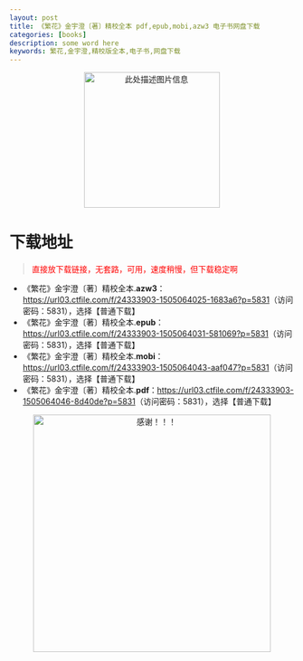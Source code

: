 ```yaml
---
layout: post
title: 《繁花》金宇澄〔著〕精校全本 pdf,epub,mobi,azw3 电子书网盘下载
categories: [books]
description: some word here
keywords: 繁花,金宇澄,精校版全本,电子书,网盘下载
---
```


<div align="center"><img src="https://qweree.cn/wp-content/uploads/2025/05/fan-hua.png" alt="此处描述图片信息" width="240px" height="auto"></div>

# 下载地址

> <p style="color:red" >直接放下载链接，无套路，可用，速度稍慢，但下载稳定啊</p>

- 《繁花》金宇澄〔著〕精校全本.**azw3**：<https://url03.ctfile.com/f/24333903-1505064025-1683a6?p=5831>（访问密码：5831），选择【普通下载】
- 《繁花》金宇澄〔著〕精校全本.**epub**：<https://url03.ctfile.com/f/24333903-1505064031-581069?p=5831>（访问密码：5831），选择【普通下载】
- 《繁花》金宇澄〔著〕精校全本.**mobi**：<https://url03.ctfile.com/f/24333903-1505064043-aaf047?p=5831>（访问密码：5831），选择【普通下载】
- 《繁花》金宇澄〔著〕精校全本.**pdf**：<https://url03.ctfile.com/f/24333903-1505064046-8d40de?p=5831>（访问密码：5831），选择【普通下载】

<div align="center"><img src="https://pic.imgdb.cn/item/6707df6bd29ded1a8ce37031.gif" alt="感谢！！！" width="420px" height="auto"/></div>
